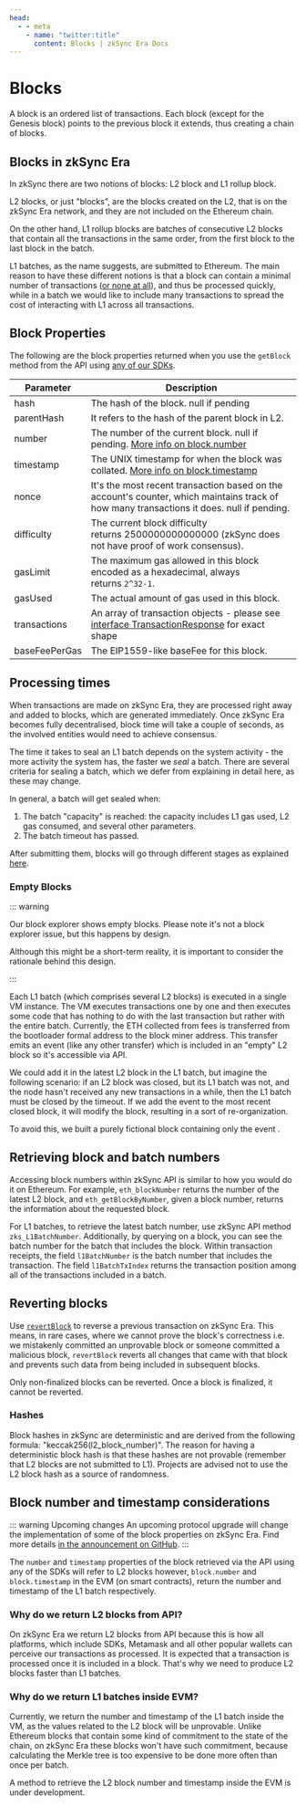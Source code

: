 ```yaml
---
head:
  - - meta
    - name: "twitter:title"
      content: Blocks | zkSync Era Docs
---
```


# Blocks

A block is an ordered list of transactions. Each block (except for the Genesis block) points to the previous block it extends, thus creating a chain of blocks.

## Blocks in zkSync Era

In zkSync there are two notions of blocks: L2 block and L1 rollup block.

L2 blocks, or just "blocks", are the blocks created on the L2, that is on the zkSync Era network, and they are not included on the Ethereum chain.

On the other hand, L1 rollup blocks are batches of consecutive L2 blocks that contain all the transactions in the same order, from the first block to the last block in the batch.

L1 batches, as the name suggests, are submitted to Ethereum. The main reason to have these different notions is that a block can
contain a minimal number of transactions ([or none at all](#empty-blocks)), and thus be processed quickly, while in a batch we would like to include many transactions to spread the cost of interacting with L1 across all transactions.

## Block Properties

The following are the block properties returned when you use the `getBlock` method from the API using [any of our SDKs](../../api/README.md#sdks).

| Parameter     | Description                                                                                                                               |
| ------------- | ----------------------------------------------------------------------------------------------------------------------------------------- |
| hash          | The hash of the block. null if pending                                                                                                    |
| parentHash    | It refers to the hash of the parent block in L2.                                                                                          |
| number        | The number of the current block. null if pending. [More info on block.number](#block-number-and-timestamp-considerations)                 |
| timestamp     | The UNIX timestamp for when the block was collated. [More info on block.timestamp](#block-number-and-timestamp-considerations)            |
| nonce         | It's the most recent transaction based on the account's counter, which maintains track of how many transactions it does. null if pending. |
| difficulty    | The current block difficulty returns 2500000000000000 (zkSync does not have proof of work consensus).                                     |
| gasLimit      | The maximum gas allowed in this block encoded as a hexadecimal, always returns `2^32-1`.                                                  |
| gasUsed       | The actual amount of gas used in this block.                                                                                              |
| transactions  | An array of transaction objects - please see [interface TransactionResponse](../../api/js/providers.md#gettransaction) for exact shape    |
| baseFeePerGas | The EIP1559-like baseFee for this block.                                                                                                  |

## Processing times

When transactions are made on zkSync Era, they are processed right away and added to blocks, which are generated immediately. Once zkSync Era becomes fully decentralised, block time will take a couple of seconds, as the involved entities would need to achieve consensus.

The time it takes to seal an L1 batch depends on the system activity - the more activity the system has, the faster we <em>seal</em> a batch.
There are several criteria for sealing a batch, which we defer from explaining in detail here, as these may change.

In general, a batch will get sealed when:

1. The batch "capacity" is reached: the capacity includes L1 gas used, L2 gas consumed, and several other parameters.
2. The batch timeout has passed.

After submitting them, blocks will go through different stages as explained [here](../concepts/zkSync.md#zksync-era-overview).

### Empty Blocks

::: warning

Our block explorer shows empty blocks. Please note it's not a block explorer issue, but this happens by design.

Although this might be a short-term reality, it is important to consider the rationale behind this design.

:::

Each L1 batch (which comprises several L2 blocks) is executed in a single VM instance. The VM executes transactions one by one and then executes some code that has nothing to do with the last transaction but rather with the entire batch. Currently, the ETH collected from fees is transferred from the bootloader formal address to the block miner address. This transfer emits an event (like any other transfer) which is included in an "empty" L2 block so it's accessible via API.

We could add it in the latest L2 block in the L1 batch, but imagine the following scenario: if an L2 block was closed, but its L1 batch was not, and the node hasn't received any new transactions in a while, then the L1 batch must be closed by the timeout. If we add the event to the most recent closed block, it will modify the block, resulting in a sort of re-organization.

To avoid this, we built a purely fictional block containing only the event .

## Retrieving block and batch numbers

Accessing block numbers within zkSync API is similar to how you would do it on Ethereum. For example, `eth_blockNumber` returns the number of the latest L2 block, and `eth_getBlockByNumber`, given a block number, returns the information about the requested block.

For L1 batches, to retrieve the latest batch number, use zkSync API method `zks_L1BatchNumber`.
Additionally, by querying on a block, you can see the batch number for the batch that includes the block.
Within transaction receipts, the field `l1BatchNumber` is the batch number that includes the transaction.
The field `l1BatchTxIndex` returns the transaction position among all of the transactions included in a batch.

## Reverting blocks

Use [`revertBlock`](https://github.com/matter-labs/era-contracts/blob/fc7e86a3df404acb88d86502c944c0630a7ed288/ethereum/contracts/zksync/facets/Executor.sol#L342) to reverse a previous transaction on zkSync Era. This means, in rare cases, where we cannot prove the block's correctness i.e. we mistakenly committed an unprovable block or someone committed a malicious block, `revertBlock` reverts all changes that came with that block and prevents such data from being included in subsequent blocks.

Only non-finalized blocks can be reverted. Once a block is finalized, it cannot be reverted.

### Hashes

Block hashes in zkSync are deterministic and are derived from the following formula: "keccak256(l2_block_number)".
The reason for having a deterministic block hash is that these hashes are not provable (remember that L2 blocks are not submitted to L1).
Projects are advised not to use the L2 block hash as a source of randomness.

## Block number and timestamp considerations

::: warning Upcoming changes
An upcoming protocol upgrade will change the implementation of some of the block properties on zkSync Era. Find more details [in the announcement on GitHub](https://github.com/zkSync-Community-Hub/zkync-developers/discussions/87).
:::

The `number` and `timestamp` properties of the block retrieved via the API using any of the SDKs will refer to L2 blocks however, `block.number` and `block.timestamp` in the EVM (on smart contracts), return the number and timestamp of the L1 batch respectively.

### Why do we return L2 blocks from API?

On zkSync Era we return L2 blocks from API because this is how all platforms, which include SDKs, Metamask and all other popular wallets can perceive our transactions as processed. It is expected that a transaction is processed once it is included in a block. That's why we need to produce L2 blocks faster than L1 batches.

### Why do we return L1 batches inside EVM?

Currently, we return the number and timestamp of the L1 batch inside the VM, as the values related to the L2 block will be unprovable. Unlike Ethereum blocks that contain some kind of commitment to the state of the chain, on zkSync Era these blocks won't have such commitment, because calculating the Merkle tree is too expensive to be done more often than once per batch.

A method to retrieve the L2 block number and timestamp inside the EVM is under development.
